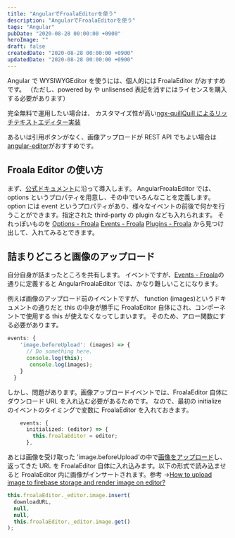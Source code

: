 ```yaml
---
title: "AngularでFroalaEditorを使う"
description: "AngularでFroalaEditorを使う"
tags: "Angular"
pubDate: "2020-08-28 00:00:00 +0900"
heroImage: ""
draft: false
createdDate: "2020-08-28 00:00:00 +0900"
updatedDate: "2020-08-28 00:00:00 +0900"
---
```


Angular で WYSIWYGEditor を使うには、個人的には FroalaEditor がおすすめです。
（ただし、powered by や unlisensed 表記を消すにはライセンスを購入する必要があります）

完全無料で運用したい場合は、
カスタマイズ性が高い[ngx-quill](https://www.npmjs.com/package/ngx-quill)[Quill によるリッチテキストエディター実装](https://to.camp/lesson?v=iUpgsBJ0ETQDlpRdXygv)

あるいは引用ボタンがなく、画像アップロードが REST API でもよい場合は[angular-editor](https://www.npmjs.com/package/@kolkov/angular-editor)がおすすめです。

## Froala Editor の使い方

まず、[公式ドキュメント](https://github.com/froala/angular-froala-wysiwyg#use-with-angular-cli)に沿って導入します。
AngularFroalaEditor では、options というプロパティを用意し、その中でいろんなことを定義します。option には event というプロパティがあり、様々なイベントの前後で何かを行うことができます。指定された third-party の plugin なども入れられます。
それっぽいものを
[Options - Froala](https://froala.com/wysiwyg-editor/docs/options)
[Events - Froala](https://froala.com/wysiwyg-editor/docs/events)
[Plugins - Froala](https://froala.com/wysiwyg-editor/docs/plugins/)
から見つけ出して、入れてみるとできます。

## 詰まりどころと画像のアップロード

自分自身が詰まったところを共有します。
イベントですが、[Events - Froala](https://froala.com/wysiwyg-editor/docs/events)の通りに定義すると AngularFroalaEditor では、かなり難しいことになります。

例えば画像のアップロード前のイベントですが、 function (images)というドキュメントの通りだと this の中身が勝手に FroalaEditor 自体にされ、コンポーネントで使用する this が使えなくなってしまいます。
そのため、アロー関数にする必要があります。

```ts
events: {
    'image.beforeUpload': (images) => {
      // Do something here.
      console.log(this);
       console.log(images);
    }
  }
```

しかし、問題があります。画像アップロードイベントでは、FroalaEditor 自体にダウンロード URL を入れ込む必要があるためです。
なので、最初の initialize のイベントのタイミングで変数に FroalaEditor を入れておきます。

```ts
    events: {
      initialized: (editor) => {
        this.froalaEditor = editor;
      },
```

あとは画像を受け取った 'image.beforeUpload'の中で[画像をアップロード](https://to.camp/lesson?v=F1jN8YkhGDyBQqdqYvbr)し、返ってきた URL を FroalaEditor 自体に入れ込みます。以下の形式で読み込ませると FroalaEditor 内に画像がインサートされます。参考 →[How to upload image to firebase storage and render image on editor?](https://github.com/froala/angular-froala-wysiwyg/issues/114)

```ts
this.froalaEditor._editor.image.insert(
  downloadURL,
  null,
  null,
  this.froalaEditor._editor.image.get()
);
```
